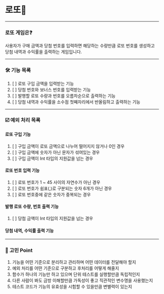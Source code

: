 # 로또🎱

___
### 로또 게임은❓
사용자가 구매 금액과 당첨 번호를 입력하면 해당하는 수량만큼 로또 번호를 생성하고 당첨 내역과 수익률을 출력하는 게임입니다.

___
### 🛠️ 기능 목록

1. [ ] 로또 구입 금액을 입력받는 기능
2. [ ] 당첨 번호와 보너스 번호를 입력받는 기능
3. [ ] 발행할 로또 수량과 번호를 오름차순으로 출력하는 기능
4. [ ] 당첨 내역과 수익률을 소수점 첫째자리에서 반올림하고 출력하는 기능

___
### ☑️ 예외 처리 목록

#### 로또 구입 기능

1. [ ] 구입 금액이 로또 금액으로 나누어 떨어지지 않거나 0인 경우
2. [ ] 구입 금액에 숫자가 아닌 문자가 섞여있는 경우
3. [ ] 구입 금액이 Int 타입의 지원값을 넘는 경우

#### 로또 번호 입력 기능

1. [ ] 로또 번호가 1 ~ 45 사이의 자연수가 아닌 경우
2. [ ] 로또 번호가 쉼표(,)로 구분되는 숫자 6개가 아닌 경우
3. [ ] 로또 번호중에 같은 숫자가 중복되는 경우

#### 발행 로또 수량, 번호 출력 기능

1. [ ] 당첨 금액이 Int 타입의 지원값을 넘는 경우

#### 당첨 내역, 수익률 출력 기능


___
### 🤔 고민 Point

1. 기능을 어떤 기준으로 분리하고 관리하며 어떤 데이터를 전달해야 할지
2. 예외 처리를 어떤 기준으로 구분하고 후처리를 어떻게 해줄지
3. 함수가 하나의 기능만 하고 있으며 단위 테스트를 실행할만큼 독립적인지
4. 다른 사람이 봐도 금방 이해할만큼 가독성이 좋고 직관적인 변수명을 사용했는지
5. 테스트 코드가 기능의 유효성을 시험할 수 있을만큼 변별력이 있는지
